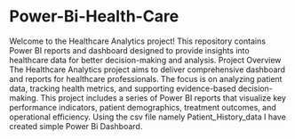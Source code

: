# Power-Bi-Health-Care

Welcome to the Healthcare Analytics project! This repository contains Power BI reports and dashboard designed to provide insights into healthcare data for better decision-making and analysis.
Project Overview
The Healthcare Analytics project aims to deliver comprehensive dashboard and reports for healthcare professionals. The focus is on analyzing patient data, tracking health metrics, and supporting evidence-based decision-making. This project includes a series of Power BI reports that visualize key performance indicators, patient demographics, treatment outcomes, and operational efficiency.
Using the csv file namely Patient_History_data I have created simple Power Bi Dashboard.
